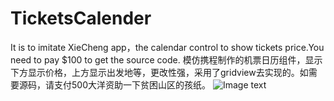 # TicketsCalender
It is  to imitate XieCheng app，the calendar control to show tickets price.You need to pay $100 to get the source code.
模仿携程制作的机票日历组件，显示下方显示价格，上方显示出发地等，更改性强，采用了gridview去实现的。如需要源码，请支付500大洋资助一下贫困山区的孩纸。
![Image text](https://github.com/Aimn/TicketsCalender/blob/master/demo.gif)
